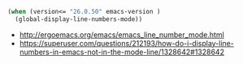 ```lisp
(when (version<= "26.0.50" emacs-version )
  (global-display-line-numbers-mode))
```

- http://ergoemacs.org/emacs/emacs_line_number_mode.html
- https://superuser.com/questions/212193/how-do-i-display-line-numbers-in-emacs-not-in-the-mode-line/1328642#1328642